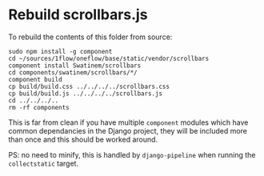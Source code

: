 
# Rebuild scrollbars.js

To rebuild the contents of this folder from source:

	sudo npm install -g component
	cd ~/sources/1flow/oneflow/base/static/vendor/scrollbars
	component install Swatinem/scrollbars
	cd components/swatinem/scrollbars/*/
	component build
	cp build/build.css ../../../../scrollbars.css
	cp build/build.js ../../../../scrollbars.js
	cd ../../../..
	rm -rf components

This is far from clean if you have multiple `component` modules which have
common dependancies in the Django project, they will be included more than
once and this should be worked around.

PS: no need to minify, this is handled by `django-pipeline` when running
the `collectstatic` target.
